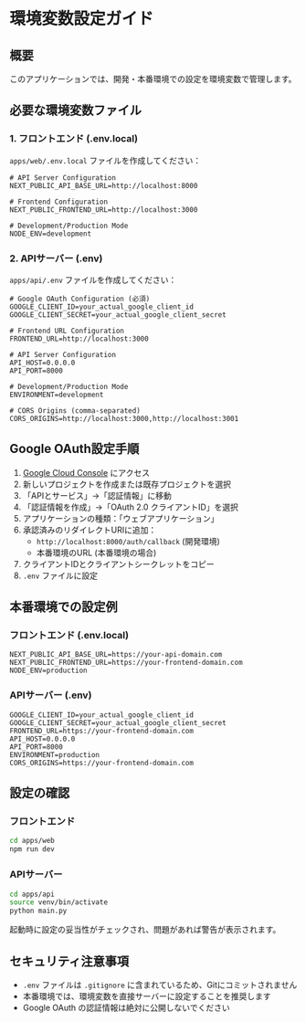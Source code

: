 # 環境変数設定ガイド

## 概要
このアプリケーションでは、開発・本番環境での設定を環境変数で管理します。

## 必要な環境変数ファイル

### 1. フロントエンド (.env.local)
`apps/web/.env.local` ファイルを作成してください：

```env
# API Server Configuration
NEXT_PUBLIC_API_BASE_URL=http://localhost:8000

# Frontend Configuration  
NEXT_PUBLIC_FRONTEND_URL=http://localhost:3000

# Development/Production Mode
NODE_ENV=development
```

### 2. APIサーバー (.env)
`apps/api/.env` ファイルを作成してください：

```env
# Google OAuth Configuration (必須)
GOOGLE_CLIENT_ID=your_actual_google_client_id
GOOGLE_CLIENT_SECRET=your_actual_google_client_secret

# Frontend URL Configuration
FRONTEND_URL=http://localhost:3000

# API Server Configuration
API_HOST=0.0.0.0
API_PORT=8000

# Development/Production Mode
ENVIRONMENT=development

# CORS Origins (comma-separated)
CORS_ORIGINS=http://localhost:3000,http://localhost:3001
```

## Google OAuth設定手順

1. [Google Cloud Console](https://console.cloud.google.com/) にアクセス
2. 新しいプロジェクトを作成または既存プロジェクトを選択
3. 「APIとサービス」→「認証情報」に移動
4. 「認証情報を作成」→「OAuth 2.0 クライアントID」を選択
5. アプリケーションの種類：「ウェブアプリケーション」
6. 承認済みのリダイレクトURIに追加：
   - `http://localhost:8000/auth/callback` (開発環境)
   - 本番環境のURL (本番環境の場合)
7. クライアントIDとクライアントシークレットをコピー
8. `.env` ファイルに設定

## 本番環境での設定例

### フロントエンド (.env.local)
```env
NEXT_PUBLIC_API_BASE_URL=https://your-api-domain.com
NEXT_PUBLIC_FRONTEND_URL=https://your-frontend-domain.com
NODE_ENV=production
```

### APIサーバー (.env)
```env
GOOGLE_CLIENT_ID=your_actual_google_client_id
GOOGLE_CLIENT_SECRET=your_actual_google_client_secret
FRONTEND_URL=https://your-frontend-domain.com
API_HOST=0.0.0.0
API_PORT=8000
ENVIRONMENT=production
CORS_ORIGINS=https://your-frontend-domain.com
```

## 設定の確認

### フロントエンド
```bash
cd apps/web
npm run dev
```

### APIサーバー
```bash
cd apps/api
source venv/bin/activate
python main.py
```

起動時に設定の妥当性がチェックされ、問題があれば警告が表示されます。

## セキュリティ注意事項

- `.env` ファイルは `.gitignore` に含まれているため、Gitにコミットされません
- 本番環境では、環境変数を直接サーバーに設定することを推奨します
- Google OAuth の認証情報は絶対に公開しないでください 